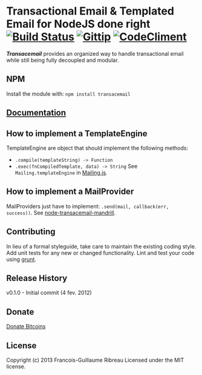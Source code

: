 # Transactional Email & Templated Email for NodeJS done right [![Build Status](https://drone.io/github.com/FGRibreau/node-transacemail/status.png)](https://drone.io/github.com/FGRibreau/node-transacemail/latest) [![Gittip](http://badgr.co/gittip/fgribreau.png)](https://www.gittip.com/fgribreau/) [![CodeCliment](https://codeclimate.com/github/FGRibreau/node-transacemail/badges)](https://codeclimate.com/github/FGRibreau/node-transacemail/)

***Transacemail*** provides an organized way to handle transactional email while still being fully decoupled and modular.

## NPM
Install the module with: `npm install transacemail`

## [Documentation](http://fgribreau.github.com/node-transacemail/docs/index.html)

## How to implement a TemplateEngine
TemplateEngine are object that should implement the following methods:
 - `.compile(templateString) -> Function`
 - `.exec(fnCompiledTemplate, data) -> String`
See `Mailing.templateEngine` in [Mailing.js](https://github.com/FGRibreau/node-transacemail/blob/master/lib/Mailing.js#L34).

## How to implement a MailProvider
MailProviders just have to implement: `.send(mail, callback(err, success))`.
See [node-transacemail-mandrill](http://github.com/FGRibreau/node-transacemail-mandrill).

## Contributing
In lieu of a formal styleguide, take care to maintain the existing coding style. Add unit tests for any new or changed functionality. Lint and test your code using [grunt](https://github.com/cowboy/grunt).

## Release History
v0.1.0 - Initial commit (4 fev. 2012)

## Donate
[Donate Bitcoins](https://coinbase.com/checkouts/fc3041b9d8116e0b98e7d243c4727a30)

## License
Copyright (c) 2013 Francois-Guillaume Ribreau
Licensed under the MIT license.
